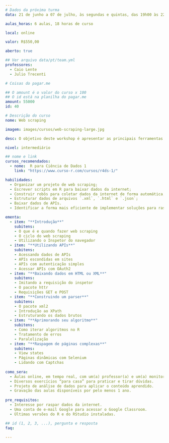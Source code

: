 ```yaml
---
# Dados da próxima turma
data: 21 de junho a 07 de julho, às segundas e quintas, das 19h00 às 22h00

aulas_horas: 6 aulas, 18 horas de curso

local: online

valor: R$550,00

aberto: true

## Ver arquivo data/pt/team.yml
professores:
  - Caio Lente
  - Julio Trecenti

# Coisas do pagar.me

## O amount é o valor do curso x 100
## O id está na planilha do pagar.me
amount: 55000
id: 40

# Descrição do curso
nome: Web scraping

imagem: images/cursos/web-scraping-large.jpg

desc: O objetivo deste workshop é apresentar as principais ferramentas e estratégias para baixar e organizar dados da internet utilizando o R. Para isso, abordaremos as noções básicas de como um site é construído, como funcionam as requisições web e como descobrir o caminho até um conteúdo específico de uma página. Também abordaremos o uso de APIs e o que fazer quando o fluxo usual de raspagem não funciona.

nivel: intermediário

## nome e link
cursos_recomendados:
  - nome:  R para Ciência de Dados 1
    link: "https://www.curso-r.com/cursos/r4ds-1/"

habilidades:
  - Organizar um projeto de web scraping;
  - Escrever scripts em R para baixar dados da internet;
  - Construir robôs para coletar dados da internet de forma automática;
  - Estruturar dados de arquivos `.xml`, `.html` e `.json`;
  - Baixar dados de APIs.
  - Identificar a forma mais eficiente de implementar soluções para raspar sites complexos.

ementa:
  - item: "**Introdução**"
    subitens:
    - O que é e quando fazer web scraping
    - O ciclo do web scraping
    - Utilizando o Inspetor do navegador
  - item: "**Utilizando APIs**"
    subitens:
    - Acessando dados de APIs
    - APIs escondidas em sites
    - APIs com autenticação simples
    - Acessar APIs com OAuth2
  - item: "**Baixando dados em HTML ou XML**"
    subitens:
    - Imitando a requisição do inspetor
    - O pacote httr
    - Requisições GET e POST
  - item: "**Construindo um parser**"
    subitens:
    - O pacote xml2
    - Introdução ao XPath
    - Estruturando os dados brutos
  - item: "**Aprimorando seu algoritmo**"
    subitens:
    - Como iterar algoritmos no R
    - Tratamento de erros
    - Paralelização
  - item: "**Raspagem de páginas complexas**"
    subitens:
    - View states
    - Páginas dinâmicas com Selenium
    - Lidando com Captchas
  
como_sera: 
  - Aulas online, em tempo real, com um(a) professor(a) e um(a) monitor(a).
  - Diversos exercícios “para casa” para praticar e tirar dúvidas.
  - Projeto de análise de dados para aplicar o conteúdo aprendido.
  - Gravação das aulas disponíveis por pelo menos 1 ano.
  
pre_requisitos: 
  - Interesse por raspar dados da internet.
  - Uma conta de e-mail Google para acessar o Google Classroom.
  - Últimas versões do R e do RStudio instaladas.

## id (1, 2, 3, ...), pergunta e resposta
faq:
  
---
```


